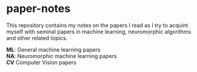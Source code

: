 # paper-notes
This repository contains my notes on the papers I read as I try to acquint myself with seminal papers in machine learning, neuromorphic algorithms and other related topics. 

**ML**: General machine learning papers  
**NA**: Neuromorphic machine learning papers  
**CV**  Computer Vision papers
